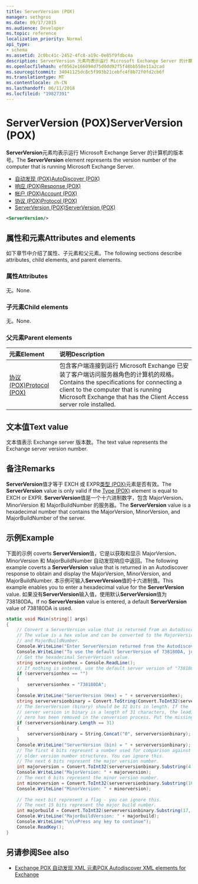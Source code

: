```yaml
---
title: ServerVersion (POX)
manager: sethgros
ms.date: 09/17/2015
ms.audience: Developer
ms.topic: reference
localization_priority: Normal
api_type:
- schema
ms.assetid: 2c0bc41c-2452-4fc8-a19c-0e85f9fdbc4a
description: ServerVersion 元素均表示运行 Microsoft Exchange Server 的计算机的版本号。
ms.openlocfilehash: ef0562e166094d75d0dd92f5f48bb558e11a2cad
ms.sourcegitcommit: 34041125dc8c5f993b21cebfc4f8b72f0fd2cb6f
ms.translationtype: MT
ms.contentlocale: zh-CN
ms.lasthandoff: 06/11/2018
ms.locfileid: "19827391"
---
```

# <a name="serverversion-pox"></a><span data-ttu-id="cb094-103">ServerVersion (POX)</span><span class="sxs-lookup"><span data-stu-id="cb094-103">ServerVersion (POX)</span></span>

<span data-ttu-id="cb094-104">**ServerVersion**元素均表示运行 Microsoft Exchange Server 的计算机的版本号。</span><span class="sxs-lookup"><span data-stu-id="cb094-104">The **ServerVersion** element represents the version number of the computer that is running Microsoft Exchange Server.</span></span> 
  
- [<span data-ttu-id="cb094-105">自动发现 (POX)</span><span class="sxs-lookup"><span data-stu-id="cb094-105">AutoDiscover (POX)</span></span>](autodiscover-pox.md) 
- [<span data-ttu-id="cb094-106">响应 (POX)</span><span class="sxs-lookup"><span data-stu-id="cb094-106">Response (POX)</span></span>](response-pox.md)
- [<span data-ttu-id="cb094-107">帐户 (POX)</span><span class="sxs-lookup"><span data-stu-id="cb094-107">Account (POX)</span></span>](account-pox.md)
- [<span data-ttu-id="cb094-108">协议 (POX)</span><span class="sxs-lookup"><span data-stu-id="cb094-108">Protocol (POX)</span></span>](protocol-pox.md)
- [<span data-ttu-id="cb094-109">ServerVersion (POX)</span><span class="sxs-lookup"><span data-stu-id="cb094-109">ServerVersion (POX)</span></span>](serverversion-pox.md)
  
```xml
<ServerVersion/>
```

## <a name="attributes-and-elements"></a><span data-ttu-id="cb094-110">属性和元素</span><span class="sxs-lookup"><span data-stu-id="cb094-110">Attributes and elements</span></span>

<span data-ttu-id="cb094-111">如下章节中介绍了属性、子元素和父元素。</span><span class="sxs-lookup"><span data-stu-id="cb094-111">The following sections describe attributes, child elements, and parent elements.</span></span>
  
### <a name="attributes"></a><span data-ttu-id="cb094-112">属性</span><span class="sxs-lookup"><span data-stu-id="cb094-112">Attributes</span></span>

<span data-ttu-id="cb094-113">无。</span><span class="sxs-lookup"><span data-stu-id="cb094-113">None.</span></span>
  
### <a name="child-elements"></a><span data-ttu-id="cb094-114">子元素</span><span class="sxs-lookup"><span data-stu-id="cb094-114">Child elements</span></span>

<span data-ttu-id="cb094-115">无。</span><span class="sxs-lookup"><span data-stu-id="cb094-115">None.</span></span>
  
### <a name="parent-elements"></a><span data-ttu-id="cb094-116">父元素</span><span class="sxs-lookup"><span data-stu-id="cb094-116">Parent elements</span></span>

|<span data-ttu-id="cb094-117">**元素**</span><span class="sxs-lookup"><span data-stu-id="cb094-117">**Element**</span></span>|<span data-ttu-id="cb094-118">**说明**</span><span class="sxs-lookup"><span data-stu-id="cb094-118">**Description**</span></span>|
|:-----|:-----|
|[<span data-ttu-id="cb094-119">协议 (POX)</span><span class="sxs-lookup"><span data-stu-id="cb094-119">Protocol (POX)</span></span>](protocol-pox.md) <br/> |<span data-ttu-id="cb094-120">包含客户端连接到运行 Microsoft Exchange 已安装了客户端访问服务器角色的计算机的规格。</span><span class="sxs-lookup"><span data-stu-id="cb094-120">Contains the specifications for connecting a client to the computer that is running Microsoft Exchange that has the Client Access server role installed.</span></span>  <br/> |
   
## <a name="text-value"></a><span data-ttu-id="cb094-121">文本值</span><span class="sxs-lookup"><span data-stu-id="cb094-121">Text value</span></span>

<span data-ttu-id="cb094-122">文本值表示 Exchange server 版本数。</span><span class="sxs-lookup"><span data-stu-id="cb094-122">The text value represents the Exchange server version number.</span></span>
  
## <a name="remarks"></a><span data-ttu-id="cb094-123">备注</span><span class="sxs-lookup"><span data-stu-id="cb094-123">Remarks</span></span>

<span data-ttu-id="cb094-124">**ServerVersion**值才等于 EXCH 或 EXPR[类型 (POX)](type-pox.md)元素是否有效。</span><span class="sxs-lookup"><span data-stu-id="cb094-124">The **ServerVersion** value is only valid if the [Type (POX)](type-pox.md) element is equal to EXCH or EXPR.</span></span> <span data-ttu-id="cb094-125">**ServerVersion**值是一个十六进制数字，包含 MajorVersion、 MinorVersion 和 MajorBuildNumber 的服务器。</span><span class="sxs-lookup"><span data-stu-id="cb094-125">The **ServerVersion** value is a hexadecimal number that contains the MajorVersion, MinorVersion, and MajorBuildNumber of the server.</span></span> 
  
## <a name="example"></a><span data-ttu-id="cb094-126">示例</span><span class="sxs-lookup"><span data-stu-id="cb094-126">Example</span></span>

<span data-ttu-id="cb094-127">下面的示例 coverts **ServerVersion**值，它是以获取和显示 MajorVersion、 MinorVersion 和 MajorBuildNumber 自动发现响应中返回。</span><span class="sxs-lookup"><span data-stu-id="cb094-127">The following example coverts a **ServerVersion** value that is returned in an Autodiscover response to obtain and display the MajorVersion, MinorVersion, and MajorBuildNumber.</span></span> <span data-ttu-id="cb094-128">本示例可输入**ServerVersion**值的十六进制值。</span><span class="sxs-lookup"><span data-stu-id="cb094-128">This example enables you to enter a hexadecimal value for the **ServerVersion** value.</span></span> <span data-ttu-id="cb094-129">如果没有**ServerVersion**输入值，使用默认**ServerVersion**值为 738180DA。</span><span class="sxs-lookup"><span data-stu-id="cb094-129">If no **ServerVersion** value is entered, a default **ServerVersion** value of 738180DA is used.</span></span> 
  
```csharp
static void Main(string[] args)
{
    // Convert a ServerVersion value that is returned from an Autodiscover request.
    // The value is a hex value and can be converted to the MajorVersion, MinorVersion,
    // and MajorBuildNumber.
    Console.WriteLine("Enter ServerVersion returned from the Autodiscover (eg. 738180DA) and Enter.");
    Console.WriteLine("To use the default ServerVersion of 738180DA, just hit Enter.");
    // Get the hexadecimal ServerVersion value.
    string serverversionhex = Console.ReadLine();
    // If nothing is entered, use the default server version of "738180DA"
    if (serverversionhex == "")
    {
        serverversionhex = "738180DA";
    }
    Console.WriteLine("ServerVersion (Hex) = " + serverversionhex);
    string serverversionbinary = Convert.ToString(Convert.ToInt32(serverversionhex, 16), 2);
    // The ServerVersion (binary) should be 32 bits in length. If the 
    // server version in binary is a length of 31 characters, the leading
    // zero has been removed in the conversion process. Put the missing zero back.
    if (serverversionbinary.Length == 31)
    {
        serverversionbinary = String.Concat("0", serverversionbinary);
    }
    Console.WriteLine("ServerVersion (bin) = " + serverversionbinary);
    // The first 4 bits represent a number used for comparison against  
    // older version number structures. You can ignore this.
    // The next 6 bits represent the major version number.
    int majorversion = Convert.ToInt32(serverversionbinary.Substring(4, 6), 2);
    Console.WriteLine("MajorVersion: " + majorversion);
    // The next 6 bits represent the minor version number.
    int minorversion = Convert.ToInt32(serverversionbinary.Substring(10, 6), 2);
    Console.WriteLine("MinorVersion: " + minorversion);
    
    // The next bit represent a flag - you can ignore this.
    // The next 15 bits represent the major build number.
    int majorbuild = Convert.ToInt32(serverversionbinary.Substring(17, 15), 2);
    Console.WriteLine("MajorBuildVersion: " + majorbuild);
    Console.WriteLine("\n\nPress any key to continue");
    Console.ReadKey();
}
```

## <a name="see-also"></a><span data-ttu-id="cb094-130">另请参阅</span><span class="sxs-lookup"><span data-stu-id="cb094-130">See also</span></span>

- [<span data-ttu-id="cb094-131">Exchange POX 自动发现 XML 元素</span><span class="sxs-lookup"><span data-stu-id="cb094-131">POX Autodiscover XML elements for Exchange</span></span>](pox-autodiscover-xml-elements-for-exchange.md)

